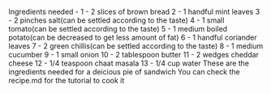 Ingredients needed -
1 - 2 slices of brown bread
2 - 1 handful mint leaves
3 - 2 pinches salt(can be settled according to the taste)
4 - 1 small tomato(can be settled according to the taste)
5 - 1 medium boiled potato(can be decreased to get less amount of fat)
6 - 1 handful coriander leaves
7 - 2 green chillis(can be settled according to the taste)
8 - 1 medium cucumber
9 - 1 small onion
10 - 2 tablespoon butter
11 - 2 wedges cheddar cheese
12 - 1/4 teaspoon chaat masala
13 - 1/4 cup water
These are the ingredients needed for a deicious pie of sandwich
You can check the recipe.md for the tutorial to cook it